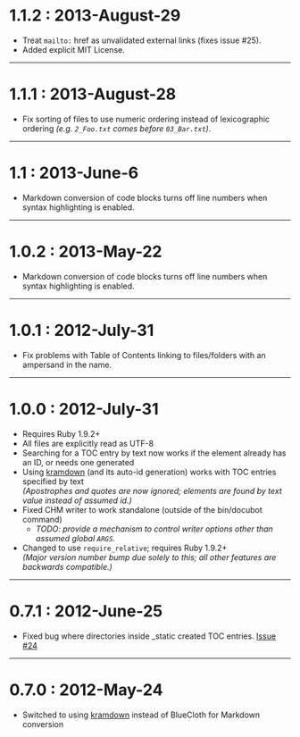 # 1.1.2 : 2013-August-29
* Treat `mailto:` href as unvalidated external links (fixes issue #25).
* Added explicit MIT License.

----

# 1.1.1 : 2013-August-28
* Fix sorting of files to use numeric ordering instead of lexicographic ordering _(e.g. `2_Foo.txt` comes before `03_Bar.txt`)_.

----

# 1.1 : 2013-June-6
* Markdown conversion of code blocks turns off line numbers when syntax highlighting is enabled.

----

# 1.0.2 : 2013-May-22
* Markdown conversion of code blocks turns off line numbers when syntax highlighting is enabled.

----

# 1.0.1 : 2012-July-31
* Fix problems with Table of Contents linking to files/folders with an ampersand in the name.

----

# 1.0.0 : 2012-July-31
* Requires Ruby 1.9.2+
* All files are explicitly read as UTF-8
* Searching for a TOC entry by text now works if the element already has an ID, or needs one generated
* Using [kramdown](http://kramdown.rubyforge.org/) (and its auto-id generation) works with TOC entries specified by text  
  _(Apostrophes and quotes are now ignored; elements are found by text value instead of assumed id.)_
* Fixed CHM writer to work standalone (outside of the bin/docubot command)
  * _TODO: provide a mechanism to control writer options other than assumed global `ARGS`._
* Changed to use `require_relative`; requires Ruby 1.9.2+  
  _(Major version number bump due solely to this; all other features are backwards compatible.)_

----

# 0.7.1 : 2012-June-25
* Fixed bug where directories inside _static created TOC entries.
  [Issue #24](https://github.com/Phrogz/docubot/issues/24)

----

# 0.7.0 : 2012-May-24
* Switched to using [kramdown](http://kramdown.rubyforge.org/) instead of BlueCloth for Markdown conversion